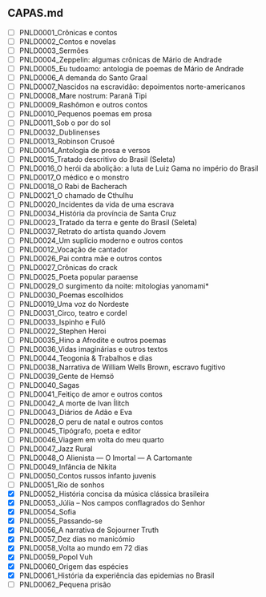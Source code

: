 CAPAS.md
-----

- [ ] PNLD0001_Crônicas e contos
- [ ] PNLD0002_Contos e novelas
- [ ] PNLD0003_Sermões
- [ ] PNLD0004_Zeppelin: algumas crônicas de Mário de Andrade
- [ ] PNLD0005_Eu tudoamo: antologia de poemas de Mário de Andrade
- [ ] PNLD0006_A demanda do Santo Graal
- [ ] PNLD0007_Nascidos na escravidão: depoimentos norte-americanos
- [ ] PNLD0008_Mare nostrum: Paranã Tipi
- [ ] PNLD0009_Rashômon e outros contos
- [ ] PNLD0010_Pequenos poemas em prosa
- [ ] PNLD0011_Sob o por do sol
- [ ] PNLD0032_Dublinenses
- [ ] PNLD0013_Robinson Crusoé
- [ ] PNLD0014_Antologia de prosa e versos
- [ ] PNLD0015_Tratado descritivo do Brasil (Seleta)
- [ ] PNLD0016_O herói da abolição: a luta de Luiz Gama no império do Brasil
- [ ] PNLD0017_O médico e o monstro
- [ ] PNLD0018_O Rabi de Bacherach
- [ ] PNLD0021_O chamado de Cthulhu
- [ ] PNLD0020_Incidentes da vida de uma escrava
- [ ] PNLD0034_História da província de Santa Cruz
- [ ] PNLD0023_Tratado da terra e gente do Brasil (Seleta)
- [ ] PNLD0037_Retrato do artista quando Jovem
- [ ] PNLD0024_Um suplício moderno e outros contos
- [ ] PNLD0012_Vocação de cantador
- [ ] PNLD0026_Pai contra mãe e outros contos
- [ ] PNLD0027_Crônicas do crack
- [ ] PNLD0025_Poeta popular paraense
- [ ] PNLD0029_O surgimento da noite: mitologias yanomami*
- [ ] PNLD0030_Poemas escolhidos
- [ ] PNLD0019_Uma voz do Nordeste
- [ ] PNLD0031_Circo, teatro e cordel
- [ ] PNLD0033_Ispinho e Fulô
- [ ] PNLD0022_Stephen Heroi
- [ ] PNLD0035_Hino a Afrodite e outros poemas
- [ ] PNLD0036_Vidas imaginárias e outros textos
- [ ] PNLD0044_Teogonia & Trabalhos e dias
- [ ] PNLD0038_Narrativa de William Wells Brown, escravo fugitivo
- [ ] PNLD0039_Gente de Hemsö
- [ ] PNLD0040_Sagas
- [ ] PNLD0041_Feitiço de amor e outros contos
- [ ] PNLD0042_A morte de Ivan Ílitch
- [ ] PNLD0043_Diários de Adão e Eva
- [ ] PNLD0028_O peru de natal e outros contos
- [ ] PNLD0045_Tipógrafo, poeta e editor
- [ ] PNLD0046_Viagem em volta do meu quarto
- [ ] PNLD0047_Jazz Rural
- [ ] PNLD0048_O Alienista — O Imortal — A Cartomante
- [ ] PNLD0049_Infância de Nikita
- [ ] PNLD0050_Contos russos infanto juvenis
- [ ] PNLD0051_Rio de sonhos
- [X] PNLD0052_História concisa da música clássica brasileira
- [X] PNLD0053_Júlia – Nos campos conflagrados do Senhor
- [X] PNLD0054_Sofia
- [X] PNLD0055_Passando-se
- [X] PNLD0056_A narrativa de Sojourner Truth
- [X] PNLD0057_Dez dias no manicómio
- [X] PNLD0058_Volta ao mundo em 72 dias
- [X] PNLD0059_Popol Vuh
- [X] PNLD0060_Origem das espécies
- [X] PNLD0061_História da experiência das epidemias no Brasil
- [ ] PNLD0062_Pequena prisão
